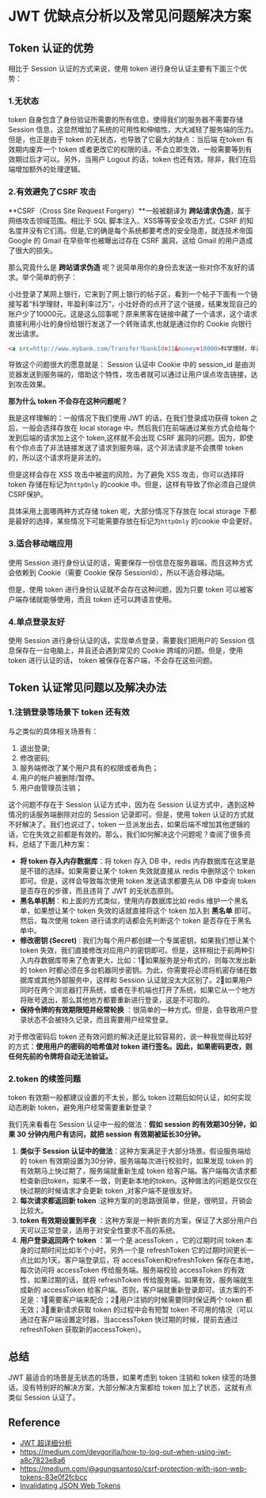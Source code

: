 # JWT 优缺点分析以及常见问题解决方案

## Token 认证的优势

 相比于 Session 认证的方式来说，使用 token 进行身份认证主要有下面三个优势：

### 1.无状态

token 自身包含了身份验证所需要的所有信息，使得我们的服务器不需要存储 Session 信息，这显然增加了系统的可用性和伸缩性，大大减轻了服务端的压力。但是，也正是由于 token 的无状态，也导致了它最大的缺点：当后端 在token 有效期内废弃一个 token 或者更改它的权限的话，不会立即生效，一般需要等到有效期过后才可以。另外，当用户 Logout 的话，token 也还有效。除非，我们在后端增加额外的处理逻辑。

### 2.有效避免了CSRF 攻击

**CSRF（Cross Site Request Forgery）**一般被翻译为 **跨站请求伪造**，属于网络攻击领域范围。相比于 SQL 脚本注入、XSS等等安全攻击方式，CSRF 的知名度并没有它们高。但是,它的确是每个系统都要考虑的安全隐患，就连技术帝国 Google 的 Gmail 在早些年也被曝出过存在  CSRF 漏洞，这给 Gmail 的用户造成了很大的损失。

那么究竟什么是  **跨站请求伪造** 呢？说简单用你的身份去发送一些对你不友好的请求。举个简单的例子：

小壮登录了某网上银行，它来到了网上银行的帖子区，看到一个帖子下面有一个链接写着“科学理财，年盈利率过万”，小壮好奇的点开了这个链接，结果发现自己的账户少了10000元。这是这么回事呢？原来黑客在链接中藏了一个请求，这个请求直接利用小壮的身份给银行发送了一个转账请求,也就是通过你的 Cookie 向银行发出请求。

```html
<a src=http://www.mybank.com/Transfer?bankId=11&money=10000>科学理财，年盈利率过万</>
```

导致这个问题很大的愿意就是： Session 认证中 Cookie 中的 session_id 是由浏览器发送到服务端的，借助这个特性，攻击者就可以通过让用户误点攻击链接，达到攻击效果。

**那为什么 token 不会存在这种问题呢？**

我是这样理解的：一般情况下我们使用 JWT 的话，在我们登录成功获得 token 之后，一般会选择存放在  local storage 中。然后我们在前端通过某些方式会给每个发到后端的请求加上这个 token,这样就不会出现 CSRF 漏洞的问题。因为，即使有个你点击了非法链接发送了请求到服务端，这个非法请求是不会携带 token 的，所以这个请求将是非法的。

但是这样会存在  XSS 攻击中被盗的风险，为了避免 XSS 攻击，你可以选择将 token 存储在标记为`httpOnly`  的cookie 中。但是，这样有导致了你必须自己提供CSRF保护。

具体采用上面哪两种方式存储 token 呢，大部分情况下存放在  local storage 下都是最好的选择，某些情况下可能需要存放在标记为`httpOnly`  的cookie 中会更好。

### 3.适合移动端应用

使用 Session 进行身份认证的话，需要保存一份信息在服务器端，而且这种方式会依赖到 Cookie（需要 Cookie 保存 SessionId），所以不适合移动端。

但是，使用 token 进行身份认证就不会存在这种问题，因为只要 token 可以被客户端存储就能够使用，而且 token 还可以跨语言使用。

### 4.单点登录友好

使用 Session 进行身份认证的话，实现单点登录，需要我们把用户的 Session 信息保存在一台电脑上，并且还会遇到常见的 Cookie 跨域的问题。但是，使用 token 进行认证的话， token 被保存在客户端，不会存在这些问题。

## Token 认证常见问题以及解决办法

### 1.注销登录等场景下 token 还有效

与之类似的具体相关场景有：

1. 退出登录;
2. 修改密码;
3. 服务端修改了某个用户具有的权限或者角色；
4. 用户的帐户被删除/暂停。
5. 用户由管理员注销；

这个问题不存在于 Session  认证方式中，因为在  Session  认证方式中，遇到这种情况的话服务端删除对应的 Session 记录即可。但是，使用 token 认证的方式就不好解决了。我们也说过了，token 一旦派发出去，如果后端不增加其他逻辑的话，它在失效之前都是有效的。那么，我们如何解决这个问题呢？查阅了很多资料，总结了下面几种方案：

- **将 token 存入内存数据库**：将 token 存入 DB 中，redis 内存数据库在这里是是不错的选择。如果需要让某个 token 失效就直接从 redis 中删除这个 token 即可。但是，这样会导致每次使用 token 发送请求都要先从 DB 中查询 token 是否存在的步骤，而且违背了 JWT 的无状态原则。
- **黑名单机制**：和上面的方式类似，使用内存数据库比如 redis 维护一个黑名单，如果想让某个 token 失效的话就直接将这个 token 加入到 **黑名单** 即可。然后，每次使用 token 进行请求的话都会先判断这个 token 是否存在于黑名单中。
- **修改密钥 (Secret)** : 我们为每个用户都创建一个专属密钥，如果我们想让某个 token 失效，我们直接修改对应用户的密钥即可。但是，这样相比于前两种引入内存数据库带来了危害更大，比如：1⃣️如果服务是分布式的，则每次发出新的 token 时都必须在多台机器同步密钥。为此，你需要将必须将机密存储在数据库或其他外部服务中，这样和 Session 认证就没太大区别了。2⃣️如果用户同时在两个浏览器打开系统，或者在手机端也打开了系统，如果它从一个地方将账号退出，那么其他地方都要重新进行登录，这是不可取的。
- **保持令牌的有效期限短并经常轮换** ：很简单的一种方式。但是，会导致用户登录状态不会被持久记录，而且需要用户经常登录。

对于修改密码后 token 还有效问题的解决还是比较容易的，说一种我觉得比较好的方式：**使用用户的密码的哈希值对 token 进行签名。因此，如果密码更改，则任何先前的令牌将自动无法验证。**

### 2.token 的续签问题

token 有效期一般都建议设置的不太长，那么 token 过期后如何认证，如何实现动态刷新 token，避免用户经常需要重新登录？

我们先来看看在 Session 认证中一般的做法：**假如 session 的有效期30分钟，如果 30 分钟内用户有访问，就把 session 有效期被延长30分钟。**

1. **类似于 Session 认证中的做法**：这种方案满足于大部分场景。假设服务端给的 token 有效期设置为30分钟，服务端每次进行校验时，如果发现 token 的有效期马上快过期了，服务端就重新生成 token 给客户端。客户端每次请求都检查新旧token，如果不一致，则更新本地的token。这种做法的问题是仅仅在快过期的时候请求才会更新 token ,对客户端不是很友好。
2. **每次请求都返回新 token** :这种方案的的思路很简单，但是，很明显，开销会比较大。
3. **token 有效期设置到半夜** ：这种方案是一种折衷的方案，保证了大部分用户白天可以正常登录，适用于对安全性要求不高的系统。
4. **用户登录返回两个 token** ：第一个是 acessToken ，它的过期时间 token 本身的过期时间比如半个小时，另外一个是 refreshToken 它的过期时间更长一点比如为1天。客户端登录后，将 accessToken和refreshToken 保存在本地，每次访问将 accessToken 传给服务端。服务端校验 accessToken 的有效性，如果过期的话，就将 refreshToken 传给服务端。如果有效，服务端就生成新的 accessToken 给客户端。否则，客户端就重新登录即可。该方案的不足是：1⃣️需要客户端来配合；2⃣️用户注销的时候需要同时保证两个  token 都无效；3⃣️重新请求获取 token  的过程中会有短暂 token 不可用的情况（可以通过在客户端设置定时器，当accessToken 快过期的时候，提前去通过 refreshToken 获取新的accessToken）。

## 总结

JWT 最适合的场景是无状态的场景，如果考虑到 token 注销和 token 续签的场景话，没有特别好的解决方案，大部分解决方案都给 token 加上了状态，这就有点类似 Session 认证了。

##  Reference

- [JWT 超详细分析](https://learnku.com/articles/17883?order_by=vote_count&)
- https://medium.com/devgorilla/how-to-log-out-when-using-jwt-a8c7823e8a6
- https://medium.com/@agungsantoso/csrf-protection-with-json-web-tokens-83e0f2fcbcc
- [Invalidating JSON Web Tokens](https://stackoverflow.com/questions/21978658/invalidating-json-web-tokens)

